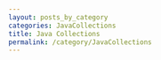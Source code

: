```yaml
---
layout: posts_by_category
categories: JavaCollections
title: Java Collections
permalink: /category/JavaCollections
---
```


